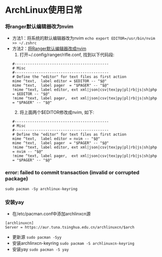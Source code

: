 # ArchLinux使用日常
### 将ranger默认编辑器改为nvim
- 方法1：将系统的默认编辑器改为nvim `echo export EDITOR=/usr/bin/nvim >> ~/.zshrc`
- 方法2：[将Ranger默认编辑器改成nvim](https://blog.csdn.net/zmhzmhzm/article/details/106765480)
   1. 打开~/.config/ranger/rifle.conf, 找到以下代码段:
   ```
   #-------------------------------------------
   # Misc
   #-------------------------------------------
   # Define the "editor" for text files as first action
   mime ^text,  label editor = $EDITOR -- "$@"
   mime ^text,  label pager  = "$PAGER" -- "$@"
   !mime ^text, label editor, ext xml|json|csv|tex|py|pl|rb|js|sh|php = $EDITOR -- "$@"
   !mime ^text, label pager,  ext xml|json|csv|tex|py|pl|rb|js|sh|php = "$PAGER" -- "$@"
   ```
   2. 将上面两个$EDITOR修改成nvim, 如下:
   ```
   #-------------------------------------------
   # Misc
   #-------------------------------------------
   # Define the "editor" for text files as first action
   mime ^text,  label editor = nvim -- "$@"
   mime ^text,  label pager  = "$PAGER" -- "$@"
   !mime ^text, label editor, ext xml|json|csv|tex|py|pl|rb|js|sh|php = nvim -- "$@"
   !mime ^text, label pager,  ext xml|json|csv|tex|py|pl|rb|js|sh|php = "$PAGER" -- "$@"
    ```
### error: failed to commit transaction (invalid or corrupted package)
`sudo pacman -Sy archlinux-keyring`
### 安装yay
- 在/etc/pacman.conf中添加archlinxcn源
```
[archlinuxcn]
Server = https://aur.tuna.tsinghua.edu.cn/archlinuxcn/$arch
```
- 更新源
`sudo pacman -Syy`
- 安装archlinxcn-keyring
`sudo pacmam -S archlinuxcn-keyring`
- 安装yay
`sudo pacman -S yay`
